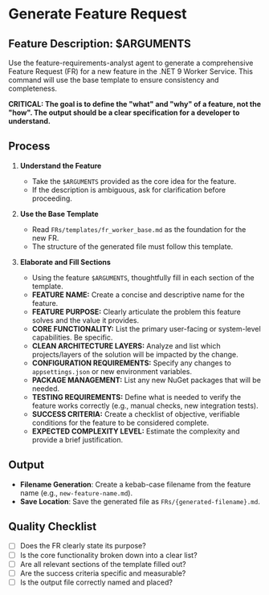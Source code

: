# Generate Feature Request

## Feature Description: $ARGUMENTS

Use the feature-requirements-analyst agent to generate a comprehensive Feature Request (FR) for a new feature in the .NET 9 Worker Service. This command will use the base template to ensure consistency and completeness.

**CRITICAL: The goal is to define the "what" and "why" of a feature, not the "how". The output should be a clear specification for a developer to understand.**

## Process

1.  **Understand the Feature**
    - Take the `$ARGUMENTS` provided as the core idea for the feature.
    - If the description is ambiguous, ask for clarification before proceeding.

2.  **Use the Base Template**
    - Read `FRs/templates/fr_worker_base.md` as the foundation for the new FR.
    - The structure of the generated file must follow this template.

3.  **Elaborate and Fill Sections**
    - Using the feature `$ARGUMENTS`, thoughtfully fill in each section of the template.
    - **FEATURE NAME:** Create a concise and descriptive name for the feature.
    - **FEATURE PURPOSE:** Clearly articulate the problem this feature solves and the value it provides.
    - **CORE FUNCTIONALITY:** List the primary user-facing or system-level capabilities. Be specific.
    - **CLEAN ARCHITECTURE LAYERS:** Analyze and list which projects/layers of the solution will be impacted by the change.
    - **CONFIGURATION REQUIREMENTS:** Specify any changes to `appsettings.json` or new environment variables.
    - **PACKAGE MANAGEMENT:** List any new NuGet packages that will be needed.
    - **TESTING REQUIREMENTS:** Define what is needed to verify the feature works correctly (e.g., manual checks, new integration tests).
    - **SUCCESS CRITERIA:** Create a checklist of objective, verifiable conditions for the feature to be considered complete.
    - **EXPECTED COMPLEXITY LEVEL:** Estimate the complexity and provide a brief justification.

## Output

-   **Filename Generation**: Create a kebab-case filename from the feature name (e.g., `new-feature-name.md`).
-   **Save Location**: Save the generated file as `FRs/{generated-filename}.md`.

## Quality Checklist

- [ ] Does the FR clearly state its purpose?
- [ ] Is the core functionality broken down into a clear list?
- [ ] Are all relevant sections of the template filled out?
- [ ] Are the success criteria specific and measurable?
- [ ] Is the output file correctly named and placed?